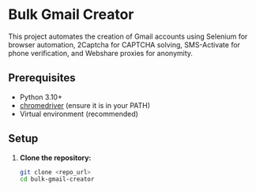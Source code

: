# Bulk Gmail Creator

This project automates the creation of Gmail accounts using Selenium for browser automation, 2Captcha for CAPTCHA solving, SMS-Activate for phone verification, and Webshare proxies for anonymity.

## Prerequisites

- Python 3.10+
- [chromedriver](https://chromedriver.chromium.org/) (ensure it is in your PATH)
- Virtual environment (recommended)

## Setup

1. **Clone the repository:**

   ```sh
   git clone <repo_url>
   cd bulk-gmail-creator
